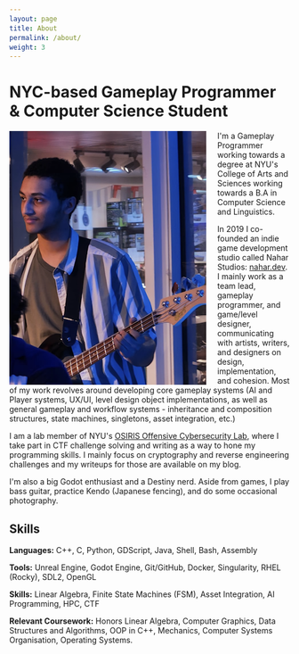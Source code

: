 ```yaml
---
layout: page
title: About
permalink: /about/
weight: 3
---
```


# **NYC-based Gameplay Programmer & Computer Science Student**

<img style="float: left; padding-right:20px" src="/assets/barwani.webp">

I'm a Gameplay Programmer working towards a degree at NYU's College of Arts and Sciences working towards a B.A in Computer Science and Linguistics. 

In 2019 I co-founded an indie game development studio called Nahar Studios: [nahar.dev](https://nahar.dev/). I mainly work as a team lead, gameplay programmer, and game/level designer, communicating with artists, writers, and designers on design, implementation, and cohesion. Most of my work revolves around developing core gameplay systems (AI and Player systems, UX/UI, level design object implementations, as well as general gameplay and workflow systems - inheritance and composition structures, state machines, singletons, asset integration, etc.)

I am a lab member of NYU's [OSIRIS Offensive Cybersecurity Lab](https://osiris.cyber.nyu.edu/), where I take part in CTF challenge solving and writing as a way to hone my programming skills. I mainly focus on cryptography and reverse engineering challenges and my writeups for those are available on my blog. 

I'm also a big Godot enthusiast and a Destiny nerd. Aside from games, I play bass guitar, practice Kendo (Japanese fencing), and do some occasional photography.

## Skills

**Languages:** C++, C, Python, GDScript, Java, Shell, Bash, Assembly

**Tools:** Unreal Engine, Godot Engine, Git/GitHub, Docker, Singularity, RHEL (Rocky), SDL2, OpenGL

**Skills:** Linear Algebra, Finite State Machines (FSM), Asset Integration, AI Programming, HPC, CTF

**Relevant Coursework:** Honors Linear Algebra, Computer Graphics,
   Data Structures and Algorithms, OOP in C++, Mechanics, Computer Systems Organisation, 
   Operating Systems.
